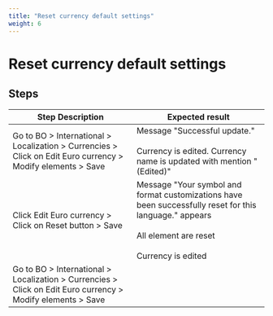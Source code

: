 ```yaml
---
title: "Reset currency default settings"
weight: 6
---
```


# Reset currency default settings
## Steps
| Step Description | Expected result |
| ----- | ----- |
| Go to BO > International > Localization > Currencies > Click on Edit Euro currency > Modify elements > Save | Message "Successful update."<br><br>Currency is edited. Currency name is updated with mention "(Edited)" |
| Click Edit Euro currency > Click on Reset button > Save | Message "Your symbol and format customizations have been successfully reset for this language." appears<br><br>All element are reset<br><br>Currency is edited |
| Go to BO > International > Localization > Currencies > Click on Edit Euro currency > Modify elements > Save |  |
